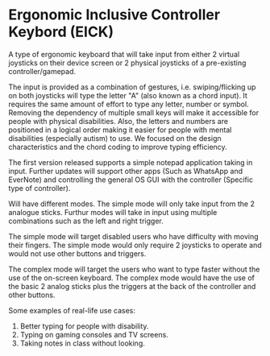 # Ergonomic Inclusive Controller Keybord (EICK)

A type of ergonomic keyboard that will take input from either 2 virtual joysticks on their device screen or 2 physical joysticks of a pre-existing controller/gamepad.

The input is provided as a combination of gestures, i.e. swiping/flicking up on both joysticks will type the letter "A" (also known as a chord input). It requires the same amount of effort to type any letter, number or symbol. Removing the dependency of multiple small keys will make it accessible for people with physical disabilities. Also, the letters and numbers are positioned in a logical order making it easier for people with mental disabilities (especially autism) to use. We focused on the design characteristics and the chord coding to improve typing efficiency.

The first version released supports a simple notepad application taking in input. Further updates will support other apps (Such as WhatsApp and EverNote) and controlling the general OS GUI with the controller (Specific type of controller).

Will have different modes. The simple mode will only take input from the 2 analogue sticks. Furthur modes will take in input using multiple combinations such as the left and right trigger.

The simple mode will target disabled users who have difficulty with moving their fingers. The simple mode would only require 2 joysticks to operate and would not use other buttons and triggers.

The complex mode will target the users who want to type faster without the use of the on-screen keyboard. The complex mode would have the use of the basic 2 analog sticks plus the triggers at the back of the controller and other buttons.

Some examples of real-life use cases:
1. Better typing for people with disability.
2. Typing on gaming consoles and TV screens.
3. Taking notes in class without looking.
